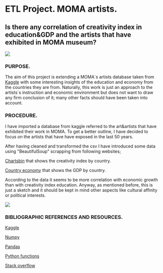 # ETL Project. MOMA artists.

## Is there any correlation of creativity index in education&GDP and the artists that have exhibited in MOMA museum?

![](https://losviajesdesofia.com/wp-content/uploads/MoMA-Museum.jpg)

### PURPOSE.

The aim of this project is extending a MOMA´s artists database taken from [Kaggle](https://www.kaggle.com/momanyc/museum-collection) with some interesting insights of the education and economy from the countries they are from. Naturally, this work is just an approach to the artists´s instruction and economic environment but does not want to draw any firm conclusion of it; many other facts should have been taken into account.

### PROCEDURE.

I have imported a database from kaggle referred to the art&artists that have exhibited their work in MOMA. To get a better outline, I have decided to focus on the artists that have have exposed in the last 50 years.

After having cleaned and transformed the csv I have introduced some data using "BeautifulSoup" scrapping from following websites;

[Chartsbin](http://chartsbin.com/view/41109) that shows the creativity index by country.

[Country economy](https://countryeconomy.com/gdp?year=1980) that shows the GDP by country.

According to the data it seems to be more correlation with economic growth than with creativity index education. Anyway, as mentioned before, this is just a sketch and it should be kept in mind other aspects like cultural affinity or political interests. 


![](https://i.ytimg.com/vi/v9YSbIEhFik/maxresdefault.jpg)


### BIBLIOGRAPHIC REFERENCES AND RESOURCES.

[Kaggle](https://www.kaggle.com/datasets)

[Numpy](https://numpy.org/doc/1.18/)

[Pandas](https://pandas.pydata.org/)

[Python functions](https://docs.python.org/3/library/functions.html)

[Stack overflow](https://stackoverflow.com/)